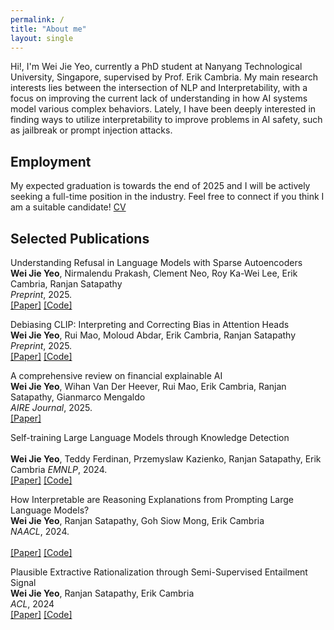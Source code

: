 ```yaml
---
permalink: /
title: "About me"
layout: single
---
```


Hi!, I'm Wei Jie Yeo, currently a PhD student at Nanyang Technological University, Singapore, supervised by Prof. Erik Cambria. My main research interests lies between the intersection of NLP and Interpretability, with a focus on improving the current lack of understanding in how AI systems model various complex behaviors. Lately, I have been deeply interested in finding ways to utilize interpretability to improve problems in AI safety, such as jailbreak or prompt injection attacks.

## Employment
My expected graduation is towards the end of 2025 and I will be actively seeking a full-time position in the industry. Feel free to connect if you think I am a suitable candidate! [CV](/files/Resume.pdf)

## Selected Publications
Understanding Refusal in Language Models with Sparse Autoencoders<br>
**Wei Jie Yeo**, Nirmalendu Prakash, Clement Neo, Roy Ka-Wei Lee, Erik Cambria, Ranjan Satapathy<br>
*Preprint*, 2025.<br>
[[Paper]](https://arxiv.org/abs/2505.23556) [[Code]](https://github.com/wj210/refusal_sae)

Debiasing CLIP: Interpreting and Correcting Bias in Attention Heads<br> 
**Wei Jie Yeo**, Rui Mao, Moloud Abdar, Erik Cambria, Ranjan Satapathy<br> 
*Preprint*, 2025.<br> 
[[Paper]](https://www.arxiv.org/abs/2505.17425) [[Code]](https://github.com/wj210/CLIP_LTC)

A comprehensive review on financial explainable AI<br> 
**Wei Jie Yeo**, Wihan Van Der Heever, Rui Mao, Erik Cambria, Ranjan Satapathy, Gianmarco Mengaldo<br> 
*AIRE Journal*, 2025.<br> 
[[Paper]](https://link.springer.com/article/10.1007/s10462-024-11077-7)

Self-training Large Language Models through Knowledge Detection<br>  
**Wei Jie Yeo**, Teddy Ferdinan, Przemyslaw Kazienko, Ranjan Satapathy, Erik Cambria 
*EMNLP*, 2024. <br>
[[Paper]](https://aclanthology.org/2024.findings-emnlp.883/) [[Code]](https://github.com/wj210/Self-Training-LLM)

How Interpretable are Reasoning Explanations from Prompting Large Language Models?<br>
**Wei Jie Yeo**, Ranjan Satapathy, Goh Siow Mong, Erik Cambria<br> 
*NAACL*, 2024.<br>  
[[Paper]](https://aclanthology.org/2024.findings-naacl.138/) [[Code]](https://github.com/wj210/CoT_interpretability)

Plausible Extractive Rationalization through Semi-Supervised Entailment Signal<br> 
**Wei Jie Yeo**, Ranjan Satapathy, Erik Cambria<br> 
*ACL*, 2024<br> 
[[Paper]](https://aclanthology.org/2024.findings-acl.307/) [[Code]](https://github.com/wj210/NLI_ETP)



